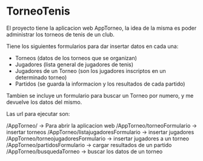 # TorneoTenis 
El proyecto tiene la aplicacion web AppTorneo, la idea de la misma es poder administrar los torneos de tenis de un club.

Tiene los siguientes formularios para dar insertar datos en cada una:
- Torneos   (datos de los torneos que se organizan)
- Jugadores (lista general de jugadores de tenis)
- Jugadores de un Torneo (son los jugadores inscriptos en un determinado torneo)
- Partidos (se guarda la informacion y los resultados de cada partido)

Tambien se incluye un formulario para buscar un Torneo por numero, y me devuelve los datos del mismo.

Las url para ejecutar son:

/AppTorneo/                              -> Para abrir la aplicacion web
/AppTorneo/torneoFormulario             -> insertar torneos
/AppTorneo/listajugadoresFormulario     -> insertar jugadores
/AppTorneo/torneojugadoresFormulario    -> insertar jugadores a un torneo
/AppTorneo/partidosFormulario           -> cargar resultados de un partido 
/AppTorneo/busquedaTorneo		 -> buscar los datos de un torneo

